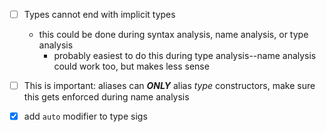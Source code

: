 - [ ] Types cannot end with implicit types 
  - this could be done during syntax analysis, name analysis, or type analysis
    - probably easiest to do this during type analysis--name analysis could work too, but makes less sense

- [ ] This is important: aliases can ***ONLY*** alias *type* constructors, make sure this gets enforced during name analysis

- [x] add `auto` modifier to type sigs